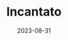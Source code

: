 ---
title: "Incantato"
excerpt: "Meaning, _enchanted_."
date: 2023-08-31
header:
  overlay_image: voyage/dolomites/incantato-3v1.jpg
---